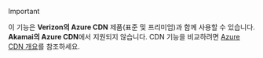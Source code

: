 > [!IMPORTANT]
> 이 기능은 **Verizon의 Azure CDN** 제품(표준 및 프리미엄)과 함께 사용할 수 있습니다. **Akamai의 Azure CDN**에서 지원되지 않습니다.  CDN 기능을 비교하려면 [Azure CDN 개요](../articles/cdn/cdn-overview.md#azure-cdn-features)를 참조하세요.
